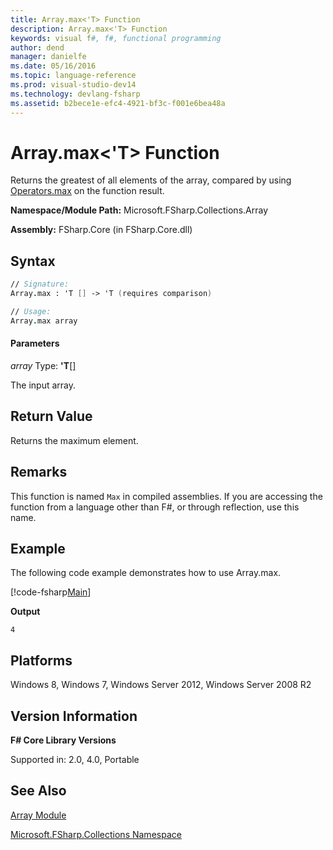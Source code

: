 ```yaml
---
title: Array.max<'T> Function
description: Array.max<'T> Function
keywords: visual f#, f#, functional programming
author: dend
manager: danielfe
ms.date: 05/16/2016
ms.topic: language-reference
ms.prod: visual-studio-dev14
ms.technology: devlang-fsharp
ms.assetid: b2bece1e-efc4-4921-bf3c-f001e6bea48a 
---
```


# Array.max<'T> Function

Returns the greatest of all elements of the array, compared by using [Operators.max](https://msdn.microsoft.com/library/9a988328-00e9-467b-8dfa-e7a6990f6cce) on the function result.

**Namespace/Module Path:** Microsoft.FSharp.Collections.Array

**Assembly:** FSharp.Core (in FSharp.Core.dll)

## Syntax

```fsharp
// Signature:
Array.max : 'T [] -> 'T (requires comparison)

// Usage:
Array.max array
```

#### Parameters

*array*
Type: **'T**[[]](https://msdn.microsoft.com/library/def20292-9aae-4596-9275-b94e594f8493)

The input array.

## Return Value

Returns the maximum element.

## Remarks

This function is named `Max` in compiled assemblies. If you are accessing the function from a language other than F#, or through reflection, use this name.

## Example

The following code example demonstrates how to use Array.max.

[!code-fsharp[Main](~/samples/snippets/fsharp/arrays/snippet55.fs)]

**Output**

```
4
```

## Platforms

Windows 8, Windows 7, Windows Server 2012, Windows Server 2008 R2

## Version Information

**F# Core Library Versions**

Supported in: 2.0, 4.0, Portable

## See Also

[Array Module](index.md)

[Microsoft.FSharp.Collections Namespace](../Microsoft.FSharp.Collections-Namespace-%5BFSharp%5D.md)